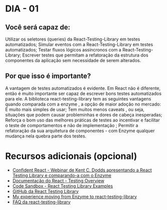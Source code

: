 # DIA - 01

## Você será capaz de:
Utilizar os seletores (queries) da React-Testing-Library em testes automatizados;
Simular eventos com a React-Testing-Library em testes automatizados;
Testar fluxos lógicos assíncronos com a React-Testing-Library;
Escrever testes que permitam a refatoração da estrutura dos componentes da aplicação sem necessidade de serem alterados.

## Por que isso é importante?
A vantagem de testes automatizados é evidente. Em React não é diferente, então é muito importante ser capaz de escrever bons testes automatizados para ele. A biblioteca react-testing-library tem as seguintes vantagens quando comparada com a enzyme , a opção de maior adoção no mercado:
É muito mais simples de usar;
Tem muitos menos caveats , ou seja, situações que podem causar probleminhas e dores de cabeça inesperadas;
Reforça o bom uso das melhores práticas de testes ao incentivar e facilitar o teste de comportamentos e não de implementação ;
Permitir a refatoração da sua arquitetura de componentes - com Enzyme qualquer mudança nela quebra parte dos testes.

# Recursos adicionais (opcional)
- [Confident React - Webinar de Kent C. Dodds apresentando a React Testing Library e comparando-a com o Enzyme](https://applitools.com/blog/react-kent-c-dodds-frontend-visual-testing/?utm_referrer=https://github.com/frontendbr/forum/issues/1501)
- [Documentação do React - Testing Overview](https://reactjs.org/docs/testing.html)
- [Code Sandbox - React Testing Library Examples](https://codesandbox.io/s/github/kentcdodds/react-testing-library-examples)
- [GitHub da React Testing Library](https://github.com/testing-library/react-testing-library)
- [My experience moving from Enzyme to react-testing-library](https://boyney123.medium.com/my-experience-moving-from-enzyme-to-react-testing-library-5ac65d992ce)
- [FAQ da react-testing-library](https://testing-library.com/docs/react-testing-library/faq/)
